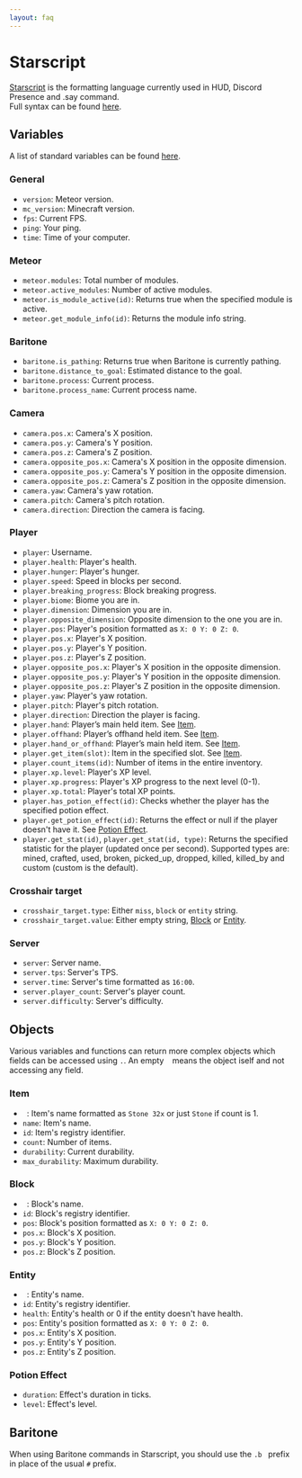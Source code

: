 ```yaml
---
layout: faq
---
```


# Starscript

[Starscript](https://github.com/MeteorDevelopment/starscript) is the formatting language currently used in HUD, Discord
Presence and .say command.  
Full syntax can be found [here](https://github.com/MeteorDevelopment/starscript/wiki).

## Variables

A list of standard variables can be
found [here](https://github.com/MeteorDevelopment/starscript/wiki#standard-variables).

### General

- `version`: Meteor version.
- `mc_version`: Minecraft version.
- `fps`: Current FPS.
- `ping`: Your ping.
- `time`: Time of your computer.

### Meteor

- `meteor.modules`: Total number of modules.
- `meteor.active_modules`: Number of active modules.
- `meteor.is_module_active(id)`: Returns true when the specified module is active.
- `meteor.get_module_info(id)`: Returns the module info string.

### Baritone

- `baritone.is_pathing`: Returns true when Baritone is currently pathing.
- `baritone.distance_to_goal`: Estimated distance to the goal.
- `baritone.process`: Current process.
- `baritone.process_name`: Current process name.

### Camera

- `camera.pos.x`: Camera's X position.
- `camera.pos.y`: Camera's Y position.
- `camera.pos.z`: Camera's Z position.
- `camera.opposite_pos.x`: Camera's X position in the opposite dimension.
- `camera.opposite_pos.y`: Camera's Y position in the opposite dimension.
- `camera.opposite_pos.z`: Camera's Z position in the opposite dimension.
- `camera.yaw`: Camera's yaw rotation.
- `camera.pitch`: Camera's pitch rotation.
- `camera.direction`: Direction the camera is facing.

### Player

- `player`: Username.
- `player.health`: Player's health.
- `player.hunger`: Player's hunger.
- `player.speed`: Speed in blocks per second.
- `player.breaking_progress`: Block breaking progress.
- `player.biome`: Biome you are in.
- `player.dimension`: Dimension you are in.
- `player.opposite_dimension`: Opposite dimension to the one you are in.
- `player.pos`: Player's position formatted as `X: 0 Y: 0 Z: 0`.
- `player.pos.x`: Player's X position.
- `player.pos.y`: Player's Y position.
- `player.pos.z`: Player's Z position.
- `player.opposite_pos.x`: Player's X position in the opposite dimension.
- `player.opposite_pos.y`: Player's Y position in the opposite dimension.
- `player.opposite_pos.z`: Player's Z position in the opposite dimension.
- `player.yaw`: Player's yaw rotation.
- `player.pitch`: Player's pitch rotation.
- `player.direction`: Direction the player is facing.
- `player.hand`: Player’s main held item. See [Item](#item).
- `player.offhand`: Player’s offhand held item. See [Item](#item).
- `player.hand_or_offhand`: Player’s main held item. See [Item](#item).
- `player.get_item(slot)`: Item in the specified slot. See [Item](#item).
- `player.count_items(id)`: Number of items in the entire inventory.
- `player.xp.level`: Player's XP level.
- `player.xp.progress`: Player's XP progress to the next level (0-1).
- `player.xp.total`: Player's total XP points.
- `player.has_potion_effect(id)`: Checks whether the player has the specified potion effect.
- `player.get_potion_effect(id)`: Returns the effect or null if the player doesn't have it.
  See [Potion Effect](#potion-effect).
- `player.get_stat(id)`, `player.get_stat(id, type)`: Returns the specified statistic for the player (updated once per
  second). Supported types are: mined, crafted, used, broken, picked_up, dropped, killed, killed_by and custom (custom
  is the default).

### Crosshair target

- `crosshair_target.type`: Either `miss`, `block` or `entity` string.
- `crosshair_target.value`: Either empty string, [Block](#block) or [Entity](#entity).

### Server

- `server`: Server name.
- `server.tps`: Server's TPS.
- `server.time`: Server's time formatted as `16:00`.
- `server.player_count`: Server's player count.
- `server.difficulty`: Server's difficulty.

## Objects

Various variables and functions can return more complex objects which fields can be accessed using `.`. An empty ` `
means the object iself and not accessing any field.

### Item

- ` `: Item's name formatted as `Stone 32x` or just `Stone` if count is 1.
- `name`: Item's name.
- `id`: Item's registry identifier.
- `count`: Number of items.
- `durability`: Current durability.
- `max_durability`: Maximum durability.

### Block

- ` `: Block's name.
- `id`: Block's registry identifier.
- `pos`: Block's position formatted as `X: 0 Y: 0 Z: 0`.
- `pos.x`: Block's X position.
- `pos.y`: Block's Y position.
- `pos.z`: Block's Z position.

### Entity

- ` `: Entity's name.
- `id`: Entity's registry identifier.
- `health`: Entity's health or 0 if the entity doesn't have health.
- `pos`: Entity's position formatted as `X: 0 Y: 0 Z: 0`.
- `pos.x`: Entity's X position.
- `pos.y`: Entity's Y position.
- `pos.z`: Entity's Z position.

### Potion Effect

- `duration`: Effect's duration in ticks.
- `level`: Effect's level.

## Baritone

When using Baritone commands in Starscript, you should use the `.b ` prefix in place of the usual `#` prefix.
